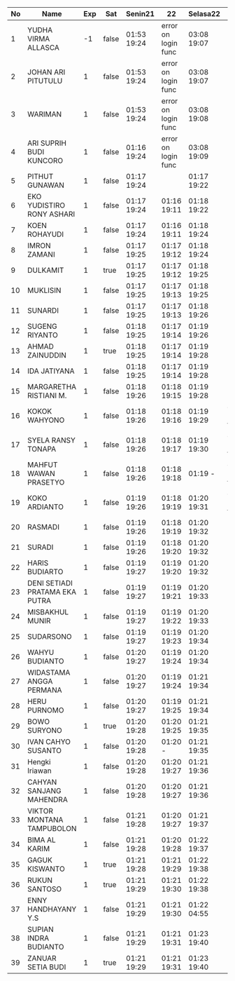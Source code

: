 | No | Name | Exp | Sat | Senin21 | 22 | Selasa22 | Rabu23 | Kamis24 | Jumat25 | Sabtu26 | Senin28 |
|-----|-----|-----|-----|-----|-----|-----|-----|-----|-----|-----|-----|
| 1 | YUDHA VIRMA ALLASCA | -1 | false | 01:53 19:24 | error on login func | 03:08 19:07 | 01:17 19:20 | 01:07 19:23 | 01:18 - | -- | 01:02 - |
| 2 | JOHAN ARI PITUTULU | 1 | false | 01:53 19:24 | error on login func | 03:08 19:07 | 01:17 19:20 | 01:07 19:23 | 01:18 - | -- | 01:02 - |
| 3 | WARIMAN | 1 | false | 01:53 19:24 | error on login func | 03:08 19:08 | 01:17 19:21 | 01:07 19:23 | 01:18 - | -- | 01:02 - |
| 4 | ARI SUPRIH BUDI KUNCORO | 1 | false | 01:16 19:24 | error on login func | 03:08 19:09 | 01:17 19:21 | 01:07 19:24 | 01:18 - | -- | 01:02 - |
| 5 | PITHUT GUNAWAN | 1 | false | 01:17 19:24 |   | 01:17 19:22 | 01:07 19:25 | 01:18 - | -- | 01:02 - |
| 6 | EKO YUDISTIRO RONY ASHARI | 1 | false | 01:17 19:24 | 01:16 19:11 | 01:18 19:22 | 01:07 19:25 | 01:19 - | -- | 01:02 - |
| 7 | KOEN ROHAYUDI | 1 | false | 01:17 19:24 | 01:16 19:11 | 01:18 19:24 | 01:07 19:25 | 01:19 - | -- | 01:03 - |
| 8 | IMRON ZAMANI | 1 | false | 01:17 19:25 | 01:17 19:12 | 01:18 19:24 | 01:08 19:26 | 01:19 - | -- | 01:03 - |
| 9 | DULKAMIT | 1 | true | 01:17 19:25 | 01:17 19:12 | 01:18 19:25 | 01:08 19:27 | 01:19 - | 01:05 19:03 | 01:03 - |
| 10 | MUKLISIN | 1 | false | 01:17 19:25 | 01:17 19:13 | 01:18 19:25 | 01:08 19:27 | 01:19 - | -- | 01:03 - |
| 11 | SUNARDI | 1 | false | 01:17 19:25 | 01:17 19:13 | 01:18 19:26 | 01:08 19:27 | 01:19 - | -- | 01:03 - |
| 12 | SUGENG RIYANTO | 1 | false | 01:18 19:25 | 01:17 19:14 | 01:19 19:26 | 01:08 19:28 | 01:20 - | -- | 01:03 - |
| 13 | AHMAD ZAINUDDIN | 1 | true | 01:18 19:25 | 01:17 19:14 | 01:19 19:28 | 01:08 19:28 | 01:20 - | 01:05 19:03 | 01:03 - |
| 14 | IDA JATIYANA | 1 | false | 01:18 19:25 | 01:17 19:14 | 01:19 19:28 | 01:09 19:28 | 01:20 - | -- | 01:04 - |
| 15 | MARGARETHA RISTIANI M. | 1 | false | 01:18 19:26 | 01:18 19:15 | 01:19 19:28 | 01:09 19:29 | 01:20 - | -- | 01:04 - |
| 16 | KOKOK WAHYONO | 1 | false | 01:18 19:26 | 01:18 19:16 | 01:19 19:29 | error on login func | 03:16 19:29 | 01:20 - | -- | 01:04 - |
| 17 | SYELA RANSY TONAPA | 1 | false | 01:18 19:26 | 01:18 19:17 | 01:19 19:30 | error on login func | 03:16 19:30 | 01:20 - | -- | 01:04 - |
| 18 | MAHFUT WAWAN PRASETYO | 1 | false | 01:18 19:26 | 01:18 19:18 | 01:19 - | error on login func | error on login func | 03:16 19:30 | 01:21 - | -- | 01:04 - |
| 19 | KOKO ARDIANTO | 1 | false | 01:19 19:26 | 01:18 19:19 | 01:20 19:31 | error on login func | 03:16 19:31 | 01:21 - | -- | 01:04 - |
| 20 | RASMADI | 1 | false | 01:19 19:26 | 01:18 19:19 | 01:20 19:32 | 01:17 19:31 | 01:21 - | -- | 01:04 - |
| 21 | SURADI | 1 | false | 01:19 19:26 | 01:18 19:20 | 01:20 19:32 | 01:17 19:32 | 01:21 - | -- | 01:04 - |
| 22 | HARIS BUDIARTO | 1 | false | 01:19 19:27 | 01:19 19:20 | 01:20 19:32 | 01:17 19:32 | 01:21 - | -- | 01:05 - |
| 23 | DENI SETIADI PRATAMA EKA PUTRA | 1 | false | 01:19 19:27 | 01:19 19:21 | 01:20 19:33 | 01:17 19:33 | 01:21 - | -- | 01:05 - |
| 24 | MISBAKHUL MUNIR | 1 | false | 01:19 19:27 | 01:19 19:22 | 01:20 19:33 | 01:17 19:33 | 01:22 - | -- | 01:05 - |
| 25 | SUDARSONO | 1 | false | 01:19 19:27 | 01:19 19:23 | 01:20 19:34 | 01:18 19:33 | 01:22 - | -- | 01:05 - |
| 26 | WAHYU BUDIANTO | 1 | false | 01:20 19:27 | 01:19 19:24 | 01:20 19:34 | 01:18 19:34 | 01:22 - | -- | 01:05 - |
| 27 | WIDASTAMA ANGGA PERMANA | 1 | false | 01:20 19:27 | 01:19 19:24 | 01:21 19:34 | 01:18 19:34 | 01:22 - | -- | 01:05 - |
| 28 | HERU PURNOMO | 1 | false | 01:20 19:27 | 01:19 19:25 | 01:21 19:34 | 01:18 19:35 | 01:22 - | -- | 01:05 - |
| 29 | BOWO SURYONO | 1 | true | 01:20 19:28 | 01:20 19:25 | 01:21 19:35 | 01:18 19:35 | 01:22 - | 01:05 19:03 | 01:06 - |
| 30 | IVAN CAHYO SUSANTO | 1 | false | 01:20 19:28 | 01:20 - | 01:21 19:35 | 01:18 19:35 | 01:22 - | -- | 01:06 - |
| 31 | Hengki Iriawan | 1 | false | 01:20 19:28 | 01:20 19:27 | 01:21 19:36 | 01:19 19:36 | 01:23 - | -- | 01:06 - |
| 32 | CAHYAN SANJANG MAHENDRA | 1 | false | 01:20 19:28 | 01:20 19:27 | 01:21 19:36 | 01:19 19:37 | 01:23 - | -- | 01:06 - |
| 33 | VIKTOR MONTANA TAMPUBOLON | 1 | false | 01:21 19:28 | 01:20 19:27 | 01:21 19:37 | 01:19 19:37 | 01:23 - | -- | 01:06 - |
| 34 | BIMA AL KARIM | 1 | false | 01:21 19:28 | 01:20 19:28 | 01:22 19:37 | 01:19 19:37 | 01:23 - | -- | 01:06 - |
| 35 | GAGUK KISWANTO | 1 | true | 01:21 19:28 | 01:21 19:29 | 01:22 19:38 | 01:19 19:38 | 01:23 - | 01:05 19:04 | 01:07 - |
| 36 | RUKUN SANTOSO | 1 | true | 01:21 19:29 | 01:21 19:30 | 01:22 19:38 | 01:19 19:38 | 01:23 - | 01:05 19:04 | 01:07 - |
| 37 | ENNY HANDHAYANY Y.S | 1 | false | 01:21 19:29 | 01:21 19:30 | 01:22 04:55 | 01:20 19:38 | 01:24 - | -- | 01:07 - |
| 38 | SUPIAN INDRA BUDIANTO | 1 | false | 01:21 19:29 | 01:21 19:31 | 01:23 19:40 | 01:20 19:39 | 01:24 - | -- | 01:07 - |
| 39 | ZANUAR SETIA BUDI | 1 | true | 01:21 19:29 | 01:21 19:31 | 01:23 19:40 | 01:20 19:39 | 01:24 - | 01:05 19:04 | 01:07 - |

